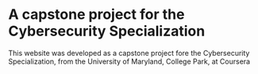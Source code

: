 # A capstone project for the Cybersecurity Specialization
This website was developed as a capstone project fore the Cybersecurity Specialization, 
from the University of Maryland, College Park, at Coursera

